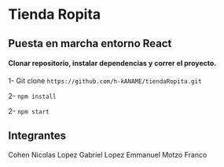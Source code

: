# Tienda Ropita

## Puesta en marcha entorno React

#### Clonar repositorio, instalar dependencias y correr el proyecto.

1- Git clone `https://github.com/h-kANAME/tiendaRopita.git`

2- `npm install`

2- `npm start`

## Integrantes

Cohen Nicolas
Lopez Gabriel
Lopez Emmanuel
Motzo Franco
